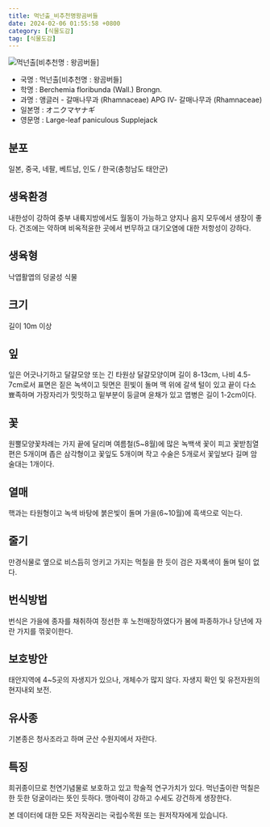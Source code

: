 ```yaml
---
title: 먹넌출_비추천명왕곰버들
date: 2024-02-06 01:55:58 +0800
category: [식물도감]
tag: [식물도감]
---
```




![먹넌출[비추천명 : 왕곰버들]](/fileUpload/plants/basic/Rhamnaceae/Berchemia/7050/1_th2.JPG)
- 국명 : 먹넌출[비추천명 : 왕곰버들]
- 학명 : Berchemia floribunda (Wall.) Brongn.
- 과명 : 앵글러 - 갈매나무과 (Rhamnaceae) APG Ⅳ- 갈매나무과 (Rhamnaceae)
- 일본명 : オニクマヤナギ
- 영문명 : Large-leaf paniculous Supplejack


## 분포
일본, 중국, 네팔, 베트남, 인도 / 한국(충청남도 태안군) 
## 생육환경
내한성이 강하여 중부 내륙지방에서도 월동이 가능하고 양지나 음지 모두에서 생장이 좋다. 건조에는 약하며 비옥적윤한 곳에서 번무하고 대기오염에 대한 저항성이 강하다.
## 생육형
낙엽활엽의 덩굴성 식물
## 크기
길이 10m 이상
## 잎
잎은 어긋나기하고 달걀모양 또는 긴 타원상 달걀모양이며 길이 8-13cm, 나비 4.5-7cm로서 표면은 짙은 녹색이고 뒷면은 흰빛이 돌며 맥 위에 갈색 털이 있고 끝이 다소 뾰족하며 가장자리가 밋밋하고 밑부분이 둥글며 윤채가 있고 엽병은 길이 1-2cm이다.
## 꽃
원뿔모양꽃차례는 가지 끝에 달리며 여름철(5~8월)에 많은 녹백색 꽃이 피고 꽃받침열편은 5개이며 좁은 삼각형이고 꽃잎도 5개이며 작고 수술은 5개로서 꽃잎보다 길며 암술대는 1개이다.
## 열매
핵과는 타원형이고 녹색 바탕에 붉은빛이 돌며 가을(6~10월)에 흑색으로 익는다.
## 줄기
만경식물로 옆으로 비스듬히 엉키고 가지는 먹칠을 한 듯이 검은 자록색이 돌며 털이 없다.
## 번식방법
번식은 가을에 종자를 채취하여 정선한 후 노천매장하였다가 봄에 파종하가나 당년에 자란 가지를 꺾꽂이한다.
## 보호방안
태안지역에 4~5곳의 자생지가 있으나, 개체수가 많지 않다. 자생지 확인 및 유전자원의 현지내외 보전.
## 유사종
기본종은 청사조라고 하며 군산 수원지에서 자란다.
## 특징
희귀종이므로 천연기념물로 보호하고 있고 학술적 연구가치가 있다. 먹넌출이란 먹칠은 한 듯한 덩굴이라는 뜻인 듯하다. 맹아력이 강하고 수세도 강건하게 생장한다.






본 데이터에 대한 모든 저작권리는 국립수목원 또는 원저작자에게 있습니다.
